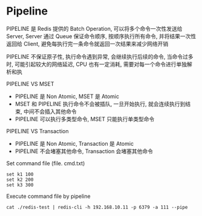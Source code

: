 # Pipeline

PIPELINE 是 Redis 提供的 Batch Operation, 可以将多个命令一次性发送给 Server, Server 通过 Queue 保证命令顺序, 按顺序执行所有命令, 并将结果一次性返回给 Client, 避免每执行完一条命令就返回一次结果来减少网络开销

PIPELINE 不保证原子性, 执行命令遇到异常, 会继续执行后续的命令, 当命令过多时, 可能引起较大的网络延迟, CPU 也有一定消耗, 需要对每一个命令进行单独解析和执

PIPELINE VS MSET

- PIPELINE 是 Non Atomic, MSET 是 Atomic
- MSET 和 PIPELINE 执行命令不会被插队, 一旦开始执行, 就会连续执行到结束, 中间不会插入其他命令
- PIPELINE 可以执行多类型命令, MSET 只能执行单类型命令

PIPELINE VS Transaction

- PIPELINE 是 Non Atomic, Transaction 是 Atomic
- PIPELINE 不会堵塞其他命令, Transaction 会堵塞其他命令

Set command file (file. cmd.txt)

```shell
set k1 100
set k2 200
set k3 300
```

Execute command file by pipeline

```shell
cat ./redis-test | redis-cli -h 192.168.10.11 -p 6379 -a 111 --pipe
```

